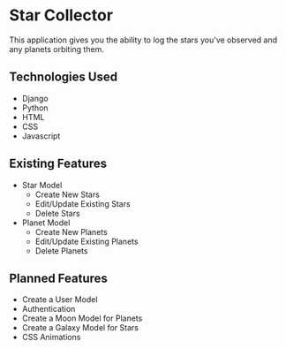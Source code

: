 <h1>Star Collector</h1>
This application gives you the ability to log the stars you've observed and any planets orbiting them.

<h2>Technologies Used</h2>

  - Django
  - Python
  - HTML
  - CSS
  - Javascript


<h2>Existing Features</h2>

- Star Model
  - Create New Stars
  - Edit/Update Existing Stars
  - Delete Stars
- Planet Model
  - Create New Planets
  - Edit/Update Existing Planets
  - Delete Planets

<h2>Planned Features</h2>

- Create a User Model
- Authentication
- Create a Moon Model for Planets
- Create a Galaxy Model for Stars
- CSS Animations
